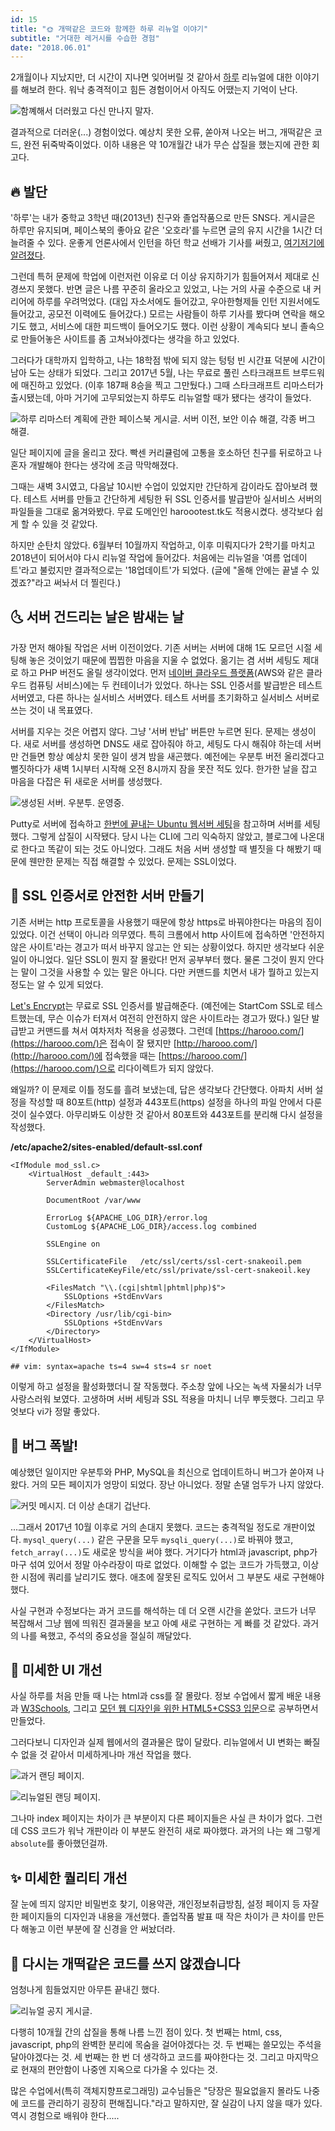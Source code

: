 ```yaml
---
id: 15
title: "🌞 개떡같은 코드와 함께한 하루 리뉴얼 이야기"
subtitle: "거대한 레거시를 수습한 경험"
date: "2018.06.01"
---
```


2개월이나 지났지만, 더 시간이 지나면 잊어버릴 것 같아서 [하루](https://harooo.com/) 리뉴얼에 대한 이야기를 해보려 한다. 워낙 충격적이고 힘든 경험이어서 아직도 어땠는지 기억이 난다.

![함꼐해서 더러웠고 다신 만나지 말자.](/images/99A6CE3A5B10311A2F.webp)

결과적으로 더러운(...) 경험이었다. 예상치 못한 오류, 쏟아져 나오는 버그, 개떡같은 코드, 완전 뒤죽박죽이었다. 이하 내용은 약 10개월간 내가 무슨 삽질을 했는지에 관한 회고다.

## 🔥 발단

'하루'는 내가 중학교 3학년 때(2013년) 친구와 졸업작품으로 만든 SNS다. 게시글은 하루만 유지되며, 페이스북의 좋아요 같은 '오호라'를 누르면 글의 유지 시간을 1시간 더 늘려줄 수 있다. 운좋게 언론사에서 인턴을 하던 학교 선배가 기사를 써줬고, [여기저기에 알려졌다](https://parksb.github.io/about.html).

그런데 특허 문제에 학업에 이런저런 이유로 더 이상 유지하기가 힘들어져서 제대로 신경쓰지 못했다. 반면 글은 나름 꾸준히 올라오고 있었고, 나는 거의 사골 수준으로 내 커리어에 하루를 우려먹었다. (대입 자소서에도 들어갔고, 우아한형제들 인턴 지원서에도 들어갔고, 공모전 이력에도 들어갔다.) 모르는 사람들이 하루 기사를 봤다며 연락을 해오기도 했고, 서비스에 대한 피드백이 들어오기도 했다. 이런 상황이 계속되다 보니 졸속으로 만들어놓은 사이트를 좀 고쳐놔야겠다는 생각을 하고 있었다.

그러다가 대학까지 입학하고, 나는 18학점 밖에 되지 않는 텅텅 빈 시간표 덕분에 시간이 남아 도는 상태가 되었다. 그리고 2017년 5월, 나는 무료로 풀린 스타크래프트 브루드워에 매진하고 있었다. (이후 187패 8승을 찍고 그만뒀다.) 그때 스타크래프트 리마스터가 출시됐는데, 아마 거기에 고무되었는지 하루도 리뉴얼할 때가 됐다는 생각이 들었다.

![하루 리마스터 계획에 관한 페이스북 게시글. 서버 이전, 보안 이슈 해결, 각종 버그 해결.](/images/99EA8E4F5B10115118.webp)

일단 페이지에 글을 올리고 잤다. 빡센 커리큘럼에 고통을 호소하던 친구를 뒤로하고 나 혼자 개발해야 한다는 생각에 조금 막막해졌다.

그때는 새벽 3시였고, 다음날 10시반 수업이 있었지만 간단하게 감이라도 잡아보려 했다. 테스트 서버를 만들고 간단하게 세팅한 뒤 SSL 인증서를 발급받아 실서비스 서버의 파일들을 그대로 옮겨와봤다. 무료 도메인인 haroootest.tk도 적용시켰다. 생각보다 쉽게 할 수 있을 것 같았다.

하지만 순탄치 않았다. 6월부터 10월까지 작업하고, 이후 미뤄지다가 2학기를 마치고 2018년이 되어서야 다시 리뉴얼 작업에 들어갔다. 처음에는 리뉴얼을 '여름 업데이트'라고 불렀지만 결과적으로는 '18업데이트'가 되었다. (글에 "올해 안에는 끝낼 수 있겠죠?"라고 써놔서 더 찔린다.)

## 🌜 서버 건드리는 날은 밤새는 날

가장 먼저 해야될 작업은 서버 이전이었다. 기존 서버는 서버에 대해 1도 모르던 시절 세팅해 놓은 것이었기 때문에 찝찝한 마음을 지울 수 없었다. 옮기는 겸 서버 세팅도 제대로 하고 PHP 버전도 올릴 생각이었다. 먼저 [네이버 클라우드 플랫폼](https://www.ncloud.com/)(AWS와 같은 클라우드 컴퓨팅 서비스)에는 두 컨테이너가 있었다. 하나는 SSL 인증서를 발급받은 테스트 서버였고, 다른 하나는 실서비스 서버였다. 테스트 서버를 초기화하고 실서비스 서버로 쓰는 것이 내 목표였다.

서버를 지우는 것은 어렵지 않다. 그냥 '서버 반납' 버튼만 누르면 된다. 문제는 생성이다. 새로 서버를 생성하면 DNS도 새로 잡아줘야 하고, 세팅도 다시 해줘야 하는데 서버만 건들면 항상 예상치 못한 일이 생겨 밤을 새곤했다. 예전에는 우분투 버전 올리겠다고 뻘짓하다가 새벽 1시부터 시작해 오전 8시까지 잠을 못잔 적도 있다. 한가한 날을 잡고 마음을 다잡은 뒤 새로운 서버를 생성했다.

![생성된 서버. 우분투. 운영중.](/images/99B66C365B10216030.webp)

Putty로 서버에 접속하고 [한번에 끝내는 Ubuntu 웹서버 세팅](https://blog.lael.be/post/73)을 참고하며 서버를 세팅했다. 그렇게 삽질이 시작됐다. 당시 나는 CLI에 그리 익숙하지 않았고, 블로그에 나온대로 한다고 똑같이 되는 것도 아니었다. 그래도 처음 서버 생성할 때 별짓을 다 해봤기 때문에 웬만한 문제는 직접 해결할 수 있었다. 문제는 SSL이었다.

## 🔐 SSL 인증서로 안전한 서버 만들기

기존 서버는 http 프로토콜을 사용했기 때문에 항상 https로 바꿔야한다는 마음의 짐이 있었다. 이건 선택이 아니라 의무였다. 특히 크롬에서 http 사이트에 접속하면 '안전하지 않은 사이트'라는 경고가 떠서 바꾸지 않고는 안 되는 상황이었다. 하지만 생각보다 쉬운 일이 아니었다. 일단 SSL이 뭔지 잘 몰랐다! 먼저 공부부터 했다. 물론 그것이 뭔지 안다는 말이 그것을 사용할 수 있는 말은 아니다. 다만 커맨드를 치면서 내가 뭘하고 있는지 정도는 알 수 있게 되었다.

[Let's Encrypt](https://letsencrypt.org/)는 무료로 SSL 인증서를 발급해준다. (예전에는 StartCom SSL로 테스트했는데, 무슨 이슈가 터져서 여전히 안전하지 않은 사이트라는 경고가 떴다.) 일단 발급받고 커맨드를 쳐서 여차저차 적용을 성공했다. 그런데 [https://harooo.com/](https://harooo.com/)은 접속이 잘 됐지만 [http://harooo.com/](http://harooo.com/)에 접속했을 때는 [https://harooo.com/](https://harooo.com/)으로 리다이렉트가 되지 않았다.

왜일까? 이 문제로 이틀 정도를 흘려 보냈는데, 답은 생각보다 간단했다. 아파치 서버 설정을 작성할 때 80포트(http) 설정과 443포트(https) 설정을 하나의 파일 안에서 다룬 것이 실수였다. 아무리봐도 이상한 것 같아서 80포트와 443포트를 분리해 다시 설정을 작성했다.

**/etc/apache2/sites-enabled/default-ssl.conf**

```vim
<IfModule mod_ssl.c>
    <VirtualHost _default_:443>
        ServerAdmin webmaster@localhost

        DocumentRoot /var/www

        ErrorLog ${APACHE_LOG_DIR}/error.log
        CustomLog ${APACHE_LOG_DIR}/access.log combined

        SSLEngine on

        SSLCertificateFile   /etc/ssl/certs/ssl-cert-snakeoil.pem
        SSLCertificateKeyFile/etc/ssl/private/ssl-cert-snakeoil.key

        <FilesMatch "\\.(cgi|shtml|phtml|php)$">
            SSLOptions +StdEnvVars
        </FilesMatch>
        <Directory /usr/lib/cgi-bin>
            SSLOptions +StdEnvVars
        </Directory>
    </VirtualHost>
</IfModule>

## vim: syntax=apache ts=4 sw=4 sts=4 sr noet
```

이렇게 하고 설정을 활성화했더니 잘 작동했다. 주소창 앞에 나오는 녹색 자물쇠가 너무 사랑스러워 보였다. 고생하며 서버 세팅과 SSL 적용을 마치니 너무 뿌듯했다. 그리고 무엇보다 vi가 정말 좋았다.

## 🐜 버그 폭발!

예상했던 일이지만 우분투와 PHP, MySQL을 최신으로 업데이트하니 버그가 쏟아져 나왔다. 거의 모든 페이지가 엉망이 되었다. 장난 아니었다. 정말 손댈 엄두가 나지 않았다.

![커밋 메시지. 더 이상 손대기 겁난다.](/images/990A1B3B5B102DFC0A.webp)

...그래서 2017년 10월 이후로 거의 손대지 못했다. 코드는 충격적일 정도로 개판이었다. `mysql_query(...)` 같은 구문을 모두 `mysqli_query(...)`로 바꿔야 했고, `fetch_array(...)`도 새로운 방식을 써야 했다. 거기다가 html과 javascript, php가 마구 섞여 있어서 정말 아수라장이 따로 없었다. 이해할 수 없는 코드가 가득했고, 이상한 시점에 쿼리를 날리기도 했다. 애초에 잘못된 로직도 있어서 그 부분도 새로 구현해야 했다.

사실 구현과 수정보다는 과거 코드를 해석하는 데 더 오랜 시간을 쏟았다. 코드가 너무 복잡해서 그냥 웹에 띄워진 결과물을 보고 아예 새로 구현하는 게 빠를 것 같았다. 과거의 나를 욕했고, 주석의 중요성을 절실히 깨달았다.

## 🎨 미세한 UI 개선

사실 하루를 처음 만들 때 나는 html과 css를 잘 몰랐다. 정보 수업에서 짧게 배운 내용과 [W3Schools](https://www.w3schools.com/), 그리고 [모던 웹 디자인을 위한 HTML5+CSS3 입문](http://www.hanbit.co.kr/store/books/look.php?p_code=B3047871582)으로 공부하면서 만들었다.

그러다보니 디자인과 실제 웹에서의 결과물은 많이 달랐다. 리뉴얼에서 UI 변화는 빠질 수 없을 것 같아서 미세하게나마 개선 작업을 했다.

![과거 랜딩 페이지.](/images/996704355B1029D433.webp)

![리뉴얼된 랜딩 페이지.](/images/9950C1455B214D5B27.webp)

그나마 index 페이지는 차이가 큰 부분이지 다른 페이지들은 사실 큰 차이가 없다. 그런데 CSS 코드가 워낙 개판이라 이 부분도 완전히 새로 짜야했다. 과거의 나는 왜 그렇게 `absolute`를 좋아했던걸까.

## ✨ 미세한 퀄리티 개선

잘 눈에 띄지 않지만 비밀번호 찾기, 이용약관, 개인정보취급방침, 설정 페이지 등 자잘한 페이지들의 디자인과 내용을 개선했다. 졸업작품 발표 때 작은 차이가 큰 차이를 만든다 해놓고 이런 부분에 잘 신경을 안 써놨더라.

## 🤯 다시는 개떡같은 코드를 쓰지 않겠습니다

엄청나게 힘들었지만 아무튼 끝내긴 했다.

![리뉴얼 공지 게시글.](/images/99747A3A5B1010D311.webp)

다행히 10개월 간의 삽질을 통해 나름 느낀 점이 있다. 첫 번째는 html, css, javascript, php의 완벽한 분리에 목숨을 걸어야겠다는 것. 두 번째는 쓸모있는 주석을 달아야겠다는 것. 세 번째는 한 번 더 생각하고 코드를 짜야한다는 것. 그리고 마지막으로 현재의 편안함이 나중엔 지옥으로 다가올 수 있다는 것.

많은 수업에서(특히 객체지향프로그래밍) 교수님들은 "당장은 필요없을지 몰라도 나중에 코드를 관리하기 굉장히 편해집니다."라고 말하지만, 잘 실감이 나지 않을 때가 있다. 역시 경험으로 배워야 한다.....
